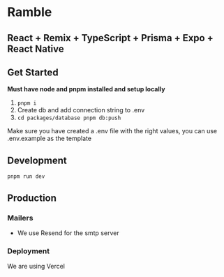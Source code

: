 # Ramble

## React + Remix + TypeScript + Prisma + Expo + React Native

## Get Started

**Must have node and pnpm installed and setup locally**

1. `pnpm i`
2. Create db and add connection string to .env
3. `cd packages/database pnpm db:push`

Make sure you have created a .env file with the right values, you can use .env.example as the template

## Development

`pnpm run dev`

## Production

### Mailers

- We use Resend for the smtp server

### Deployment

We are using Vercel
